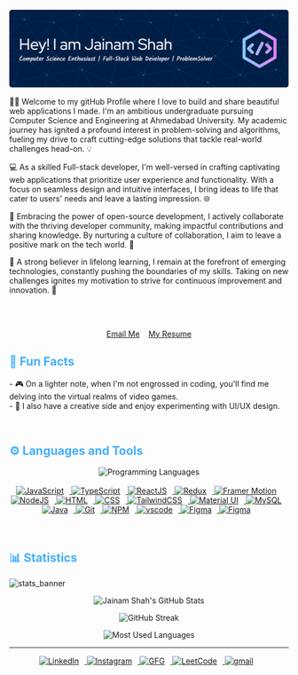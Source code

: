 <p align:"center" style="text-align: justify; margin: 0 50px; font-size: 17px;" >  
    
![github_cover_banner](./github-header.png)

👨‍🎓 Welcome to my gitHub Profile where I love to build and share beautiful web applications I made. I'm an ambitious undergraduate pursuing Computer Science and Engineering at Ahmedabad University. My academic journey has ignited a profound interest in problem-solving and algorithms, fueling my drive to craft cutting-edge solutions that tackle real-world challenges head-on. 💡

💻 As a skilled Full-stack developer, I'm well-versed in crafting captivating web applications that prioritize user experience and functionality. With a focus on seamless design and intuitive interfaces, I bring ideas to life that cater to users' needs and leave a lasting impression. 🌐

🌱 Embracing the power of open-source development, I actively collaborate with the thriving developer community, making impactful contributions and sharing knowledge. By nurturing a culture of collaboration, I aim to leave a positive mark on the tech world. 🤝

🚀 A strong believer in lifelong learning, I remain at the forefront of emerging technologies, constantly pushing the boundaries of my skills. Taking on new challenges ignites my motivation to strive for continuous improvement and innovation. 🚀

<br>
<br>
<div align="center">

<span>[Email Me](mailto:shahjainam.283@gmail.com)</sapn>
&nbsp;&nbsp;
<span>[My Resume](https://drive.google.com/file/d/1cbgfS4fA_IKA5n07G0vs5SzK3soizWH6/view?usp=sharing)</span>
</div>

<h2 style="color: #44AEFB">🎉 Fun Facts</h2>
- 🎮 On a lighter note, when I'm not engrossed in coding, you'll find me delving into the virtual realms of video games.
<br>
- 🎨 I also have a creative side and enjoy experimenting with UI/UX design.
</p>    
<br>
<!-- Languages and Tools -->

<h2 style="color: #44AEFB">⚙️ Languages and Tools</h2>
<div align="center" style="display:block;">
    <img width="100px" alt="Programming Languages" src="https://user-images.githubusercontent.com/78341798/194531121-47b0119a-ce00-439d-b586-125f86acb098.png"/> 
</div>
<br>   
<!-- Icons Resources -->
<!-- https://devicon.dev/ -->
<!-- https://cdn.jsdelivr.net/npm/simple-icons@v3/icons/ -->
<div align="center">
  <a href="https://developer.mozilla.org/en-US/docs/Web/JavaScript" target="_blank" rel="noreferrer">
      <img  alt="JavaScript" height="50px" style="padding-right:10px;" src="https://cdn.jsdelivr.net/gh/devicons/devicon/icons/javascript/javascript-plain.svg"/>
  </a>
  <a href="https://www.typescriptlang.org/" target="_blank" rel="noreferrer">
      <img  alt="TypeScript" height="50px" style="padding-right:10px; ;" src="https://cdn.jsdelivr.net/gh/devicons/devicon/icons/typescript/typescript-plain.svg"/>
  </a>
  <a href="https://reactjs.org/" target="_blank" rel="noreferrer">
      <img alt="ReactJS" height="50px" style="padding-right:10px;" src="https://cdn.jsdelivr.net/gh/devicons/devicon/icons/react/react-original.svg" />
  </a>
  <a href="https://redux-toolkit.js.org/" target="_blank" rel="noreferror">
      <img alt="Redux" height="50px" style="padding-right:10px;" src="https://d33wubrfki0l68.cloudfront.net/0834d0215db51e91525a25acf97433051f280f2f/c30f5/img/redux.svg" />
  </a>
<a href="https://www.framer.com/?utm_source=google&utm_medium=adwords&utm_campaign=TW-WW-All-GS-UA-Traffic-20190326-Brand.Bmm_WW-All-GS-KEY-x-1399-Brand.Bmm-Framer&gad=1&gclid=CjwKCAjwzo2mBhAUEiwAf7wjkma7uRAV4kxqXO_AvJpxvKGauglXDtPKT6OmLhtQfvq1-VNf7onErxoC2RcQAvD_BwE" target="_blank" rel="noreferror">
      <img alt="Framer Motion" height="50px" style="padding-right:10px;" src="https://cdn.worldvectorlogo.com/logos/framer-motion.svg" />
  </a>
  <a href="https://nodejs.org/en/" target="_blank" rel="noreferrer">
      <img  alt="NodeJS" height="50px" style="padding-right:10px;" src="https://cdn.jsdelivr.net/gh/devicons/devicon/icons/nodejs/nodejs-original.svg"/>
  </a>
  <a href="https://developer.mozilla.org/en-US/docs/Web/HTML" target="_blank" rel="noreferrer">
      <img  alt="HTML" height="50px" style="padding-right:10px;" src="https://cdn.jsdelivr.net/gh/devicons/devicon/icons/html5/html5-original.svg"/>
  </a>
  <a href="https://developer.mozilla.org/en-US/docs/Web/CSS" target="_blank" rel="noreferrer">
      <img  alt="CSS" height="50px" style="padding-right:10px;" src="https://cdn.jsdelivr.net/gh/devicons/devicon/icons/css3/css3-original.svg"/>
  </a>
    <a href="https://tailwindcss.com/" target="_blank" rel="noreferrer">
      <img  alt="TailwindCSS" height="50px" style="padding-right:10px;" src="https://nodesk.co/remote-companies/assets/logos/_huabbcf2b2f3a799498faa0f95e84e7c2b_4714_c672ad82b093f59ec649ac349fabf35c.jpg"/>
  </a>
    <a href="https://mui.com/" target="_blank" rel="noreferrer">
      <img  alt="Material UI" height="50px" style="padding-right:10px;" src="https://img.icons8.com/?size=512&id=gFw7X5Tbl3ss&format=png"/>
  </a>
    <a href="https://www.mysql.com/" target="_blank" rel="noreferrer">
      <img  alt="MySQL" height="50px" style="padding-right:10px;" src="https://www.vectorlogo.zone/logos/mysql/mysql-ar21.svg"/>
  </a>
  <a href="https://www.java.com/en/" target="_blank" rel="noreferrer">
      <img  alt="Java" height="50px" style="padding-right:10px;" src="https://cdn.jsdelivr.net/gh/devicons/devicon/icons/java/java-original.svg"/>
  </a>    
  <a href="https://git-scm.com/" target="_blank" rel="noreferrer">
      <img  alt="Git" height="50px" style="padding-right:10px;" src="https://cdn.jsdelivr.net/gh/devicons/devicon/icons/git/git-original.svg"/>
  </a>
  <a href="https://www.npmjs.com/" target="_blank" rel="noreferrer">
      <img  alt="NPM" height="50px" style="padding-right:10px;" src="https://cdn.jsdelivr.net/gh/devicons/devicon/icons/npm/npm-original-wordmark.svg"/>
  </a>
  <a href="https://code.visualstudio.com/" target="_blank" rel="noreferrer">
      <img  alt="vscode" height="50px" style="padding-right:10px;"src="https://cdn.jsdelivr.net/gh/devicons/devicon/icons/vscode/vscode-original.svg"/>
  </a>
<a href="https://www.adobe.com/" target="_blank" rel="noreferrer">
      <img  alt="Figma" height="50px" style="padding-right:10px;" src="https://uxwing.com/wp-content/themes/uxwing/download/brands-and-social-media/adobe-xd-icon.png"/> 
  </a>
  <a href="https://www.figma.com/" target="_blank" rel="noreferrer">
      <img  alt="Figma" height="50px" style="padding-right:10px;" src="https://cdn.jsdelivr.net/gh/devicons/devicon/icons/figma/figma-original.svg"/> 
  </a>
</div>
<br>
<br>

<!-- Statistics -->

<h2 style="color: #44AEFB">📊 Statistics</h2>

![stats_banner](https://user-images.githubusercontent.com/78341798/194534778-d662496c-ae00-4e8d-ae9b-b90912054e7f.gif)

<!-- Begin Stats Cards -->
<!-- Resources:  -->
<!-- Github & Languages Stats: https://github.com/anuraghazra/github-readme-stats --> 
<!-- Streak Stats: https://github.com/denvercoder1/github-readme-streak-stats -->
<!-- Change the value after ?username= to your GitHub username. -->
<div class="stats" align="center">

![Jainam Shah's GitHub Stats](https://github-readme-stats.vercel.app/api?username=JainamShah28&hide=stars&count_private=true&show_icons=true&theme=algolia&border_radius=20)

![GitHub Streak](https://streak-stats.demolab.com?user=JainamShah28&count_private=true&theme=algolia&border_radius=20)

<!-- ![Most Used Languages](https://github-readme-stats.vercel.app/api/top-langs/?username=KhaledBadranDev&show_icons=true&theme=algolia&border_radius=20) -->
    
<!-- compact programming languages layout -->
![Most Used Languages](https://github-readme-stats.vercel.app/api/top-langs/?username=JainamShah28&layout=compact&show_icons=true&theme=algolia&border_radius=20)
</div>
<!--  End Stats Cards -->

---
<!-- Begin Footer -->
<!-- Icons Resources -->
<!-- https://devicon.dev/ -->
<div class="footer" align="center" style="margin:15px;">
    <a href="https://www.linkedin.com/in/jainam-shah-61250020b" target="_blank">
        <img  style="margin:0 10px 10px 0;" src="https://img.icons8.com/?size=512&id=13930&format=png" alt="LinkedIn" width="40px"/>
    </a>
    <a href="https://www.instagram.com/jainam_shah_28/" target="_blank">
        <img style="margin:0 10px 10px 0;" src="https://img.icons8.com/?size=512&id=32323&format=png" alt="Instagram" width="40px"/>
    </a>
    <a href="https://auth.geeksforgeeks.org/user/thecoder21/" target="_blank">
        <img style="margin:0 10px 10px 0;" src="https://img.icons8.com/?size=512&id=AbQBhN9v62Ob&format=png" alt="GFG" width="40px"/>
    </a>
     <a href="https://leetcode.com/jainam_shah_28/" target="_blank">
        <img style="margin:0 10px 10px 0;" src="https://img.icons8.com/?size=512&id=wDGo581Ea5Nf&format=png" alt="LeetCode" width="30px"/>
    </a>
    <a href="mailto:shahjainam.283@gmail.com" target="_blank">
        <img style="margin:0 10px 10px 0;" src="https://img.icons8.com/?size=512&id=qyRpAggnV0zH&format=png" alt="gmail" width="40px"/>
    </a>
</div>
